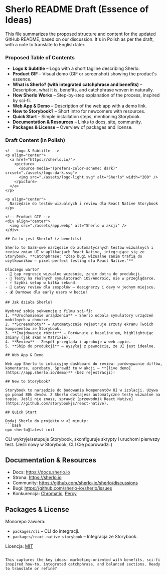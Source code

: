 # Sherlo README Draft (Essence of Ideas)

This file summarizes the proposed structure and content for the updated GitHub README, based on our discussion. It's in Polish as per the draft, with a note to translate to English later.

### Proposed Table of Contents

- **Logo & Subtitle** – Logo with a short tagline describing Sherlo.
- **Product GIF** – Visual demo (GIF or screenshot) showing the product's essence.
- **What is Sherlo? (with integrated catchphrase and benefits)** – Description, what it is, benefits, and catchphrase woven in naturally.
- **How Sherlo Works** – Step-by-step explanation of the process, inspired by sci-fi.
- **Web App & Demo** – Description of the web app with a demo link.
- **New to Storybook?** – Short intro for newcomers with resources.
- **Quick Start** – Simple installation steps, mentioning Storybook.
- **Documentation & Resources** – Links to docs, site, community.
- **Packages & License** – Overview of packages and license.

### Draft Content (in Polish)

````
<!-- Logo & Subtitle -->
<p align="center">
  <a href="https://sherlo.io/">
    <picture>
      <source media="(prefers-color-scheme: dark)" srcset="./assets/logo-dark.svg">
      <img src="./assets/logo-light.svg" alt="Sherlo" width="200" />
    </picture>
  </a>
</p>

<p align="center">
  Narzędzie do testów wizualnych i review dla React Native Storybook
</p>

<!-- Product GIF -->
<div align="center">
  <img src="./assets/app.webp" alt="Sherlo w akcji" />
</div>

## Co to jest Sherlo? (z benefits)

Sherlo to SaaS-owe narzędzie do automatycznych testów wizualnych i review zmian UI w aplikacjach React Native, integrujące się ze Storybook. **Catchphrase: "Złap bugi wizualne zanim trafią do użytkowników – pixel-perfect testing dla React Native."**

Dlaczego warto?
- 🐛 Łap regresje wizualne wcześnie, zanim dotrą do produkcji.
- 📱 Testy na realnych symulatorach iOS/Android, nie w przeglądarce.
- ⚡ Szybki setup w kilka sekund.
- 👥 Łatwy review dla zespołów – designerzy i devy w jednym miejscu.
- 💰 Darmowe dla early users w becie!

## Jak działa Sherlo?

Wyobraź sobie sekwencję z filmu sci-fi:
1. **Uruchomienie urządzenia** – Sherlo odpala symulatory urządzeń mobilnych w chmurze.
2. **Screenshoty** – Automatycznie rejestruje zrzuty ekranu Twoich komponentów ze Storybook.
3. **Znajdowanie różnic** – Porównuje z baseline'em, highlightując zmiany (jak skan w Matrixie).
4. **Review** – Zespół przegląda i aprobuje w web appie.
5. **Ship do produkcji** – Wysyłaj z pewnością, że UI jest idealne.

## Web App & Demo

Web app Sherlo to intuicyjny dashboard do review: porównywanie diffów, komentarze, aprobaty. Sprawdź to w akcji – **[live demo](https://app.sherlo.io/demo)** (bez rejestracji)!

## New to Storybook?

Storybook to narzędzie do budowania komponentów UI w izolacji. Używa go ponad 80k devów. Z Sherlo dostajesz automatyczne testy wizualne na topie. Jeśli nie znasz, sprawdź [przewodnik React Native](https://github.com/storybookjs/react-native).

## Quick Start

Dodaj Sherlo do projektu w <2 minuty:
```bash
npx sherlo@latest init
````

CLI wykryje/setupuje Storybook, skonfiguruje skrypty i uruchomi pierwszy test. (Jeśli nowy w Storybook, CLI Cię poprowadzi.)

## Documentation & Resources

- Docs: https://docs.sherlo.io
- Strona: https://sherlo.io
- Community: https://github.com/sherlo-io/sherlo/discussions
- Bugi: https://github.com/sherlo-io/sherlo/issues
- Konkurencja: [Chromatic](https://www.chromatic.com/), [Percy](https://percy.io/)

## Packages & License

Monorepo zawiera:

- `packages/cli` – CLI do integracji.
- `packages/react-native-storybook` – Integracja ze Storybook.

Licencja: [MIT](LICENSE)

```

This captures the key ideas: marketing-oriented with benefits, sci-fi inspired how-to, integrated catchphrase, and balanced sections. Ready to translate or refine?
```
